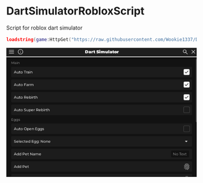 # DartSimulatorRobloxScript
Script for roblox dart simulator

```lua
loadstring(game:HttpGet("https://raw.githubusercontent.com/Wookie1337/DartSimulatorRobloxScript/refs/heads/main/DartSimulator.lua"))()
```

![preview](image.png)
